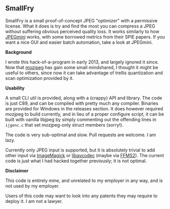 ## SmallFry ##

SmallFry is a small proof-of-concept JPEG "optimizer" with a permissive license. What it does is try and find the most you can compress a JPEG without suffering obvious perceived quality loss. It works similarly to how [JPEGmini](http://www.jpegmini.com) works, with some borrowed metrics from their SPIE papers. If you want a nice GUI and easier batch automation, take a look at JPEGmini.

**Background**

I wrote this hack-of-a-program in early 2013, and largely ignored it since. Now that [mozjpeg](https://github.com/mozilla/mozjpeg) has gain some small mindshared, I thought it might be useful to others, since now it can take advantage of trellis quantization and scan optimization provided by it.

**Usability**

A small CLI util is provided, along with a (crappy) API and library. The code is just C89, and can be compiled with pretty much any compiler. Binaries are provided for Windows in the releases section. It does however required mozjpeg to build currently, and in lieu of a proper configure script, it can be built with vanilla libjpeg by simply commenting out the offending lines in `ijgenc.c` that set mozjpeg-only struct members (sorry!).

The code is very sub-optimal and slow. Pull requests are welcome. I am lazy.

Currently only JPEG input is supported, but it is absolutely trivial to add other input via [ImageMagick](http://www.imagemagick.org) or [libavcodec](http://ffmpeg.org) (maybe via [FFMS2](https://github.com/FFMS/ffms2)). The current code is just what I had hacked together previously; it is not optimal.

**Disclaimer**

This code is entirely mine, and unrelated to my employer in any way, and is not used by my employer.

Users of this code may want to look into any patents they may require to deploy it. I am not a lawyer.
